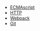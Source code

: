 <!--
 * @Author: JDR
 * @Date: 2020-08-03 16:30:31
 * @LastEditTime: 2020-08-03 23:08:53
 * @LastEditors: Please set LastEditors
 * @Description: 侧边栏
 * @FilePath: \JDR_Blog\docs\sidebar.md
--> 
* [ECMAscript](Front_End/ECMAscript/)
* [HTTP](Front_End/HTTP/)
* [Webpack](Front_End/Webpack/)
* [Git](Front_End/Git/)

<!-- * [HTTP](Front_End/HTTP/)

* [Vue](Front_End/Vue/)
* [React](Front_End/React/) -->